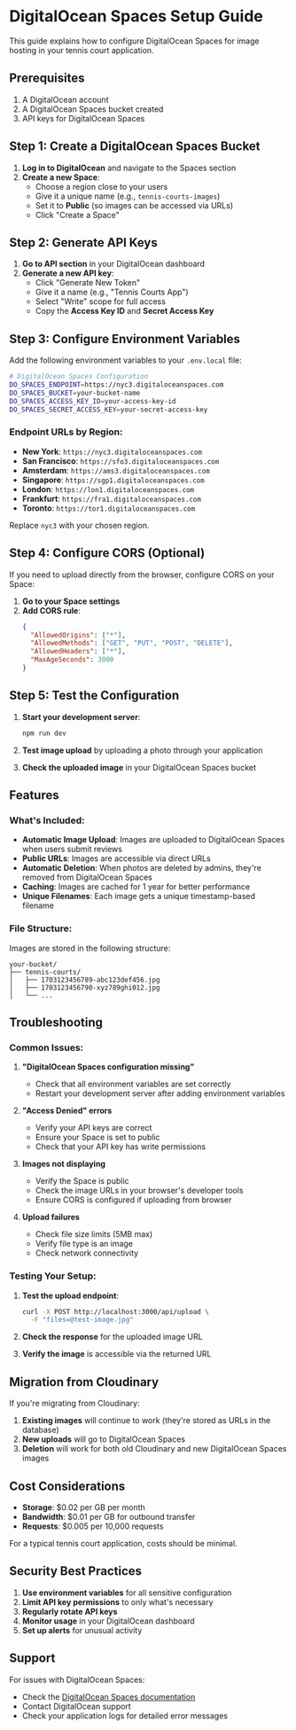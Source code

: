 # DigitalOcean Spaces Setup Guide

This guide explains how to configure DigitalOcean Spaces for image hosting in your tennis court application.

## Prerequisites

1. A DigitalOcean account
2. A DigitalOcean Spaces bucket created
3. API keys for DigitalOcean Spaces

## Step 1: Create a DigitalOcean Spaces Bucket

1. **Log in to DigitalOcean** and navigate to the Spaces section
2. **Create a new Space**:
   - Choose a region close to your users
   - Give it a unique name (e.g., `tennis-courts-images`)
   - Set it to **Public** (so images can be accessed via URLs)
   - Click "Create a Space"

## Step 2: Generate API Keys

1. **Go to API section** in your DigitalOcean dashboard
2. **Generate a new API key**:
   - Click "Generate New Token"
   - Give it a name (e.g., "Tennis Courts App")
   - Select "Write" scope for full access
   - Copy the **Access Key ID** and **Secret Access Key**

## Step 3: Configure Environment Variables

Add the following environment variables to your `.env.local` file:

```bash
# DigitalOcean Spaces Configuration
DO_SPACES_ENDPOINT=https://nyc3.digitaloceanspaces.com
DO_SPACES_BUCKET=your-bucket-name
DO_SPACES_ACCESS_KEY_ID=your-access-key-id
DO_SPACES_SECRET_ACCESS_KEY=your-secret-access-key
```

### Endpoint URLs by Region:

- **New York**: `https://nyc3.digitaloceanspaces.com`
- **San Francisco**: `https://sfo3.digitaloceanspaces.com`
- **Amsterdam**: `https://ams3.digitaloceanspaces.com`
- **Singapore**: `https://sgp1.digitaloceanspaces.com`
- **London**: `https://lon1.digitaloceanspaces.com`
- **Frankfurt**: `https://fra1.digitaloceanspaces.com`
- **Toronto**: `https://tor1.digitaloceanspaces.com`

Replace `nyc3` with your chosen region.

## Step 4: Configure CORS (Optional)

If you need to upload directly from the browser, configure CORS on your Space:

1. **Go to your Space settings**
2. **Add CORS rule**:
   ```json
   {
     "AllowedOrigins": ["*"],
     "AllowedMethods": ["GET", "PUT", "POST", "DELETE"],
     "AllowedHeaders": ["*"],
     "MaxAgeSeconds": 3000
   }
   ```

## Step 5: Test the Configuration

1. **Start your development server**:
   ```bash
   npm run dev
   ```

2. **Test image upload** by uploading a photo through your application

3. **Check the uploaded image** in your DigitalOcean Spaces bucket

## Features

### What's Included:

- **Automatic Image Upload**: Images are uploaded to DigitalOcean Spaces when users submit reviews
- **Public URLs**: Images are accessible via direct URLs
- **Automatic Deletion**: When photos are deleted by admins, they're removed from DigitalOcean Spaces
- **Caching**: Images are cached for 1 year for better performance
- **Unique Filenames**: Each image gets a unique timestamp-based filename

### File Structure:

Images are stored in the following structure:
```
your-bucket/
├── tennis-courts/
│   ├── 1703123456789-abc123def456.jpg
│   ├── 1703123456790-xyz789ghi012.jpg
│   └── ...
```

## Troubleshooting

### Common Issues:

1. **"DigitalOcean Spaces configuration missing"**
   - Check that all environment variables are set correctly
   - Restart your development server after adding environment variables

2. **"Access Denied" errors**
   - Verify your API keys are correct
   - Ensure your Space is set to public
   - Check that your API key has write permissions

3. **Images not displaying**
   - Verify the Space is public
   - Check the image URLs in your browser's developer tools
   - Ensure CORS is configured if uploading from browser

4. **Upload failures**
   - Check file size limits (5MB max)
   - Verify file type is an image
   - Check network connectivity

### Testing Your Setup:

1. **Test the upload endpoint**:
   ```bash
   curl -X POST http://localhost:3000/api/upload \
     -F "files=@test-image.jpg"
   ```

2. **Check the response** for the uploaded image URL

3. **Verify the image** is accessible via the returned URL

## Migration from Cloudinary

If you're migrating from Cloudinary:

1. **Existing images** will continue to work (they're stored as URLs in the database)
2. **New uploads** will go to DigitalOcean Spaces
3. **Deletion** will work for both old Cloudinary and new DigitalOcean Spaces images

## Cost Considerations

- **Storage**: $0.02 per GB per month
- **Bandwidth**: $0.01 per GB for outbound transfer
- **Requests**: $0.005 per 10,000 requests

For a typical tennis court application, costs should be minimal.

## Security Best Practices

1. **Use environment variables** for all sensitive configuration
2. **Limit API key permissions** to only what's necessary
3. **Regularly rotate API keys**
4. **Monitor usage** in your DigitalOcean dashboard
5. **Set up alerts** for unusual activity

## Support

For issues with DigitalOcean Spaces:
- Check the [DigitalOcean Spaces documentation](https://docs.digitalocean.com/products/spaces/)
- Contact DigitalOcean support
- Check your application logs for detailed error messages
